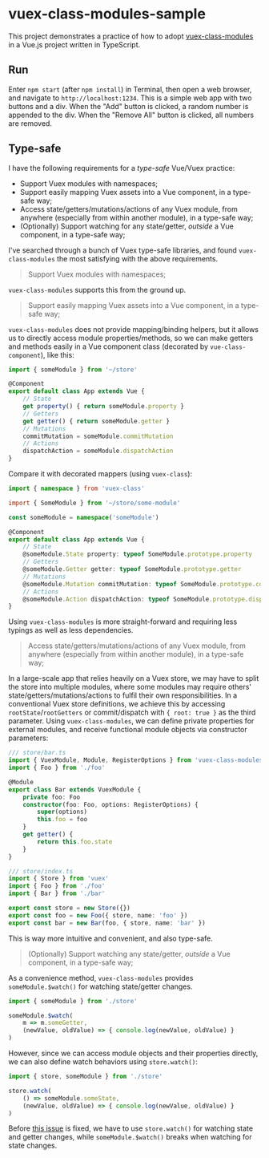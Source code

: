 # vuex-class-modules-sample

This project demonstrates a practice of how to adopt [vuex-class-modules](https://github.com/gertqin/vuex-class-modules) in a Vue.js project written in TypeScript.

## Run

Enter `npm start` (after `npm install`) in Terminal, then open a web browser, and navigate to `http://localhost:1234`. This is a simple web app with two buttons and a div. When the "Add" button is clicked, a random number is appended to the div. When the "Remove All" button is clicked, all numbers are removed.

## Type-safe

I have the following requirements for a *type-safe* Vue/Vuex practice:

- Support Vuex modules with namespaces;
- Support easily mapping Vuex assets into a Vue component, in a type-safe way;
- Access state/getters/mutations/actions of any Vuex module, from anywhere (especially from within another module), in a type-safe way;
- (Optionally) Support watching for any state/getter, *outside* a Vue component, in a type-safe way;

I've searched through a bunch of Vuex type-safe libraries, and found `vuex-class-modules` the most satisfying with the above requirements.

> Support Vuex modules with namespaces;

`vuex-class-modules` supports this from the ground up.

> Support easily mapping Vuex assets into a Vue component, in a type-safe way;

`vuex-class-modules` does not provide mapping/binding helpers, but it allows us to directly access module properties/methods, so we can make getters and methods easily in a Vue component class (decorated by `vue-class-component`), like this:

```typescript
import { someModule } from '~/store'

@Component
export default class App extends Vue {
    // State
    get property() { return someModule.property }
    // Getters
    get getter() { return someModule.getter }
    // Mutations
    commitMutation = someModule.commitMutation
    // Actions
    dispatchAction = someModule.dispatchAction
}
```

Compare it with decorated mappers (using `vuex-class`):

```typescript
import { namespace } from 'vuex-class'

import { SomeModule } from '~/store/some-module'

const someModule = namespace('someModule')

@Component
export default class App extends Vue {
    // State
    @someModule.State property: typeof SomeModule.prototype.property
    // Getters
    @someModule.Getter getter: typeof SomeModule.prototype.getter
    // Mutations
    @someModule.Mutation commitMutation: typeof SomeModule.prototype.commitMutation
    // Actions
    @someModule.Action dispatchAction: typeof SomeModule.prototype.dispatchAction
}
```

Using `vuex-class-modules` is more straight-forward and requiring less typings as well as less dependencies.

> Access state/getters/mutations/actions of any Vuex module, from anywhere (especially from within another module), in a type-safe way;

In a large-scale app that relies heavily on a Vuex store, we may have to split the store into multiple modules, where some modules may require others' state/getters/mutations/actions to fulfil their own responsibilities. In a conventional Vuex store definitions, we achieve this by accessing `rootState`/`rootGetters` or commit/dispatch with `{ root: true }` as the third parameter. Using `vuex-class-modules`, we can define private properties for external modules, and receive functional module objects via constructor parameters:

```typescript
/// store/bar.ts
import { VuexModule, Module, RegisterOptions } from 'vuex-class-modules'
import { Foo } from './foo'

@Module
export class Bar extends VuexModule {
    private foo: Foo
    constructor(foo: Foo, options: RegisterOptions) {
        super(options)
        this.foo = foo
    }
    get getter() {
        return this.foo.state
    }
}

/// store/index.ts
import { Store } from 'vuex'
import { Foo } from './foo'
import { Bar } from './bar'

export const store = new Store({})
export const foo = new Foo({ store, name: 'foo' })
export const bar = new Bar(foo, { store, name: 'bar' })
```

This is way more intuitive and convenient, and also type-safe.

> (Optionally) Support watching any state/getter, *outside* a Vue component, in a type-safe way;

As a convenience method, `vuex-class-modules` provides `someModule.$watch()` for watching state/getter changes.

```typescript
import { someModule } from './store'

someModule.$watch(
    m => m.someGetter,
    (newValue, oldValue) => { console.log(newValue, oldValue) }
)
```

However, since we can access module objects and their properties directly, we can also define watch behaviors using `store.watch()`:

```typescript
import { store, someModule } from './store'

store.watch(
    () => someModule.someState,
    (newValue, oldValue) => { console.log(newValue, oldValue) }
)
```

Before [this issue](https://github.com/gertqin/vuex-class-modules/issues/15) is fixed, we have to use `store.watch()` for watching state and getter changes, while `someModule.$watch()` breaks when watching for state changes.
